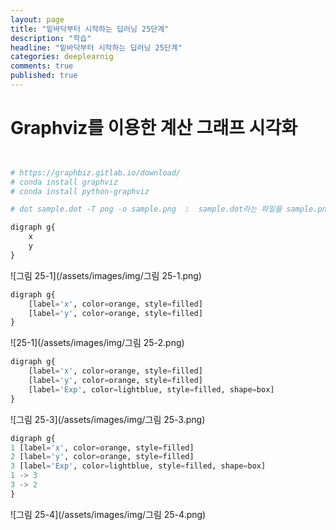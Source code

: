 ```yaml
---
layout: page
title: "밑바닥부터 시작하는 딥러닝 25단계"
description: "학습"
headline: "밑바닥부터 시작하는 딥러닝 25단계"
categories: deeplearnig
comments: true
published: true
---
```

# Graphviz를 이용한 계산 그래프 시각화      

```python


# https://graphbiz.gitlab.io/download/
# conda install graphviz
# conda install python-graphviz

# dot sample.dot -T png -o sample.png  :  sample.dot라는 파일을 sample.png로 변환
```


```python
digraph g{
    x
    y
}
```

![그림 25-1](/assets/images/img/그림 25-1.png)


```python
digraph g{
    [label='x', color=orange, style=filled]
    [label='y', color=orange, style=filled]
}
```

![25-1](/assets/images/img/그림 25-2.png)


```python
digraph g{
    [label='x', color=orange, style=filled]
    [label='y', color=orange, style=filled]
    [label='Exp', color=lightblue, style=filled, shape=box]
}
```

![그림 25-3](/assets/images/img/그림 25-3.png)


```python
digraph g{
1 [label='x', color=orange, style=filled]
2 [label='y', color=orange, style=filled]
3 [label='Exp', color=lightblue, style=filled, shape=box]
1 -> 3
3 -> 2
}
```

![그림 25-4](/assets/images/img/그림 25-4.png)


